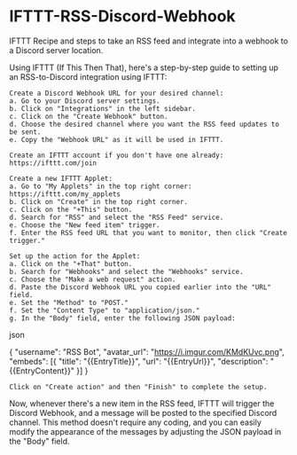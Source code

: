 # IFTTT-RSS-Discord-Webhook
 IFTTT Recipe and steps to take an RSS feed and integrate into a webhook to a Discord server location. 

Using IFTTT (If This Then That), here's a step-by-step guide to setting up an RSS-to-Discord integration using IFTTT:

    Create a Discord Webhook URL for your desired channel:
    a. Go to your Discord server settings.
    b. Click on "Integrations" in the left sidebar.
    c. Click on the "Create Webhook" button.
    d. Choose the desired channel where you want the RSS feed updates to be sent.
    e. Copy the "Webhook URL" as it will be used in IFTTT.

    Create an IFTTT account if you don't have one already: https://ifttt.com/join

    Create a new IFTTT Applet:
    a. Go to "My Applets" in the top right corner: https://ifttt.com/my_applets
    b. Click on "Create" in the top right corner.
    c. Click on the "+This" button.
    d. Search for "RSS" and select the "RSS Feed" service.
    e. Choose the "New feed item" trigger.
    f. Enter the RSS feed URL that you want to monitor, then click "Create trigger."

    Set up the action for the Applet:
    a. Click on the "+That" button.
    b. Search for "Webhooks" and select the "Webhooks" service.
    c. Choose the "Make a web request" action.
    d. Paste the Discord Webhook URL you copied earlier into the "URL" field.
    e. Set the "Method" to "POST."
    f. Set the "Content Type" to "application/json."
    g. In the "Body" field, enter the following JSON payload:

json

{
  "username": "RSS Bot",
  "avatar_url": "https://i.imgur.com/KMdKUvc.png",
  "embeds": [{
    "title": "{{EntryTitle}}",
    "url": "{{EntryUrl}}",
    "description": "{{EntryContent}}"
  }]
}

    Click on "Create action" and then "Finish" to complete the setup.

Now, whenever there's a new item in the RSS feed, IFTTT will trigger the Discord Webhook, and a message will be posted to the specified Discord channel. This method doesn't require any coding, and you can easily modify the appearance of the messages by adjusting the JSON payload in the "Body" field.
